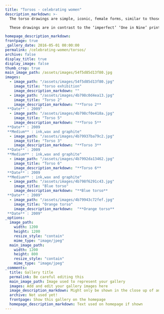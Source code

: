 ```yaml
---
title: "Torsos - celebrating women"
description_markdown: >-
  The torso drawings are simple, iconic, female forms, similar to those that have been repeated over hundreds of years of art history, as in the ‘perfect’ classical forms that have become generic symbols of woman.

  These drawings are in contrast to the ‘imperfect’ ‘One in Nine’ prints and also to the specific individual faces in the ‘100 Women’ portraits.

homepage_description_markdown: 
frontpage: true
_gallery_date: 2016-05-01 00:00:00
permalink: /celebrating-women/torsos/
archive: false
display_title: true
display_image: false
thumb_crop: true
main_image_path: /assets/images/54f5d85d13f80.jpg
images:
  - image_path: "/assets/images/54f5d85d13f80.jpg"
    image_title: "torso exhibition"
    image_description_markdown: ""
  - image_path: "/assets/images/4b798c0d4ea13.jpg"
    image_title: "Torso 2"
    image_description_markdown: "**Torso 2**  
 **Date** : 2009"
  - image_path: "/assets/images/4b798cf0e418a.jpg"
    image_title: "Torso 5"
    image_description_markdown: "**Torso 5**  
 **Date** : 2009  
 **Medium** : ink,wax and graphite"
  - image_path: "/assets/images/4b79937ba79c2.jpg"
    image_title: "Torso 3"
    image_description_markdown: "**Torso 3**  
 **Date** : 2009  
 **Medium** : ink,wax and graphite"
  - image_path: "/assets/images/4b7992da13462.jpg"
    image_title: "Torso 6"
    image_description_markdown: "**Torso 6**  
 **Date** : 2009  
 **Medium** : ink,wax and graphite"
  - image_path: "/assets/images/4b798f6291c43.jpg"
    image_title: "Blue torso"
    image_description_markdown: "**Blue torso**  
 **Date** : 2009"
  - image_path: "/assets/images/4b79943c72fef.jpg"
    image_title: "Orange torso"
    image_description_markdown:  "**Orange torso**  
 **Date** : 2009"
_options:
  image_path:
    width: 1200
    height: 1200
    resize_style: "contain"
    mime_type: "image/jpeg"
  main_image_path:
    width: 1200
    height: 800
    resize_style: "contain"
    mime_type: "image/jpeg"
_comments:
  title: Gallery title
  permalink: Be careful editing this
  main_image_path: Image used to represent your gallery
  images: Add and edit your gallery images here
  image_description_markdown: Might only be shown in the close up of an image
  archive: Not used yet!
  frontpage: Show this gallery on the homepage
  homepage_description_markdown: Text used on homepage if shown
---
```


